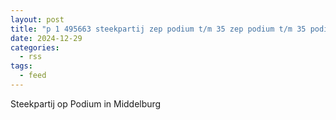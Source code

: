 ```yaml
---
layout: post
title: "p 1 495663 steekpartij zep podium t/m 35 zep podium t/m 35 podium middelburg"
date: 2024-12-29
categories: 
  - rss
tags: 
  - feed
---
```


Steekpartij op Podium in Middelburg
